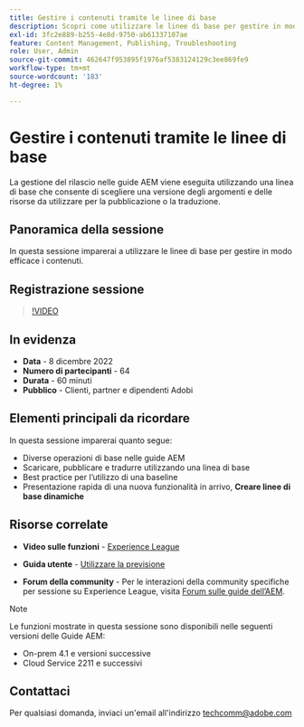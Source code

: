 ```yaml
---
title: Gestire i contenuti tramite le linee di base
description: Scopri come utilizzare le linee di base per gestire in modo efficace i contenuti.
exl-id: 3fc2e889-b255-4e8d-9750-ab61337107ae
feature: Content Management, Publishing, Troubleshooting
role: User, Admin
source-git-commit: 462647f953895f1976af5383124129c3ee869fe9
workflow-type: tm+mt
source-wordcount: '183'
ht-degree: 1%

---
```


# Gestire i contenuti tramite le linee di base

La gestione del rilascio nelle guide AEM viene eseguita utilizzando una linea di base che consente di scegliere una versione degli argomenti e delle risorse da utilizzare per la pubblicazione o la traduzione.

## Panoramica della sessione

In questa sessione imparerai a utilizzare le linee di base per gestire in modo efficace i contenuti.

## Registrazione sessione

>[!VIDEO](https://video.tv.adobe.com/v/3414172/version-management-release-management-baseline?quality=12&learn=on)

## In evidenza

- **Data** - 8 dicembre 2022
- **Numero di partecipanti** - 64
- **Durata** - 60 minuti
- **Pubblico** - Clienti, partner e dipendenti Adobi

## Elementi principali da ricordare

In questa sessione imparerai quanto segue:
- Diverse operazioni di base nelle guide AEM
- Scaricare, pubblicare e tradurre utilizzando una linea di base
- Best practice per l’utilizzo di una baseline
- Presentazione rapida di una nuova funzionalità in arrivo, **Creare linee di base dinamiche**

## Risorse correlate

- **Video sulle funzioni** -  [Experience League](https://experienceleague.adobe.com/docs/experience-manager-guides-learn/videos/advanced-user-guide/overview.html?lang=en)

- **Guida utente** - [Utilizzare la previsione](https://help.adobe.com/en_US/xml-documentation-for-adobe-experience-manager/index.html#t=DXML-master-map%2Fgenerate-output-use-baseline-for-publishing.html)

- **Forum della community** - Per le interazioni della community specifiche per sessione su Experience League, visita [Forum sulle guide dell’AEM](https://experienceleaguecommunities.adobe.com/t5/experience-manager-guides/bd-p/xml-documentation-discussions).

>[!NOTE]
>
>Le funzioni mostrate in questa sessione sono disponibili nelle seguenti versioni delle Guide AEM:
> - On-prem 4.1 e versioni successive
> - Cloud Service 2211 e successivi

## Contattaci

Per qualsiasi domanda, inviaci un&#39;email all&#39;indirizzo <techcomm@adobe.com>
